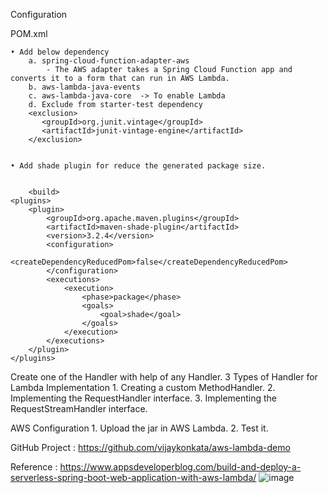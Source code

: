 Configuration 

POM.xml 

	• Add below dependency 
		a. spring-cloud-function-adapter-aws  
			- The AWS adapter takes a Spring Cloud Function app and converts it to a form that can run in AWS Lambda.
		b. aws-lambda-java-events
		c. aws-lambda-java-core  -> To enable Lambda 
		d. Exclude from starter-test dependency
		<exclusion>
		   <groupId>org.junit.vintage</groupId>
		   <artifactId>junit-vintage-engine</artifactId>
		</exclusion>
		
		
	• Add shade plugin for reduce the generated package size.


		<build>
    <plugins>
        <plugin>
            <groupId>org.apache.maven.plugins</groupId>
            <artifactId>maven-shade-plugin</artifactId>
            <version>3.2.4</version>
            <configuration>
                <createDependencyReducedPom>false</createDependencyReducedPom>
            </configuration>
            <executions>
                <execution>
                    <phase>package</phase>
                    <goals>
                        <goal>shade</goal>
                    </goals>
                </execution>
            </executions>
        </plugin>
    </plugins>
</build>



Create one of the Handler with help of any Handler. 
3 Types of Handler for Lambda Implementation
	1. Creating a custom MethodHandler.
	2. Implementing the RequestHandler interface.
	3. Implementing the RequestStreamHandler interface.

		
AWS Configuration
	1. Upload the jar in AWS Lambda.
	2. Test it.


GitHub Project : https://github.com/vijaykonkata/aws-lambda-demo 
		
Reference :  <https://www.appsdeveloperblog.com/build-and-deploy-a-serverless-spring-boot-web-application-with-aws-lambda/> 
![image](https://github.com/vijayktech/aws-notes/assets/143890916/4fc07ca4-6136-45c8-9861-a357a96f6133)
